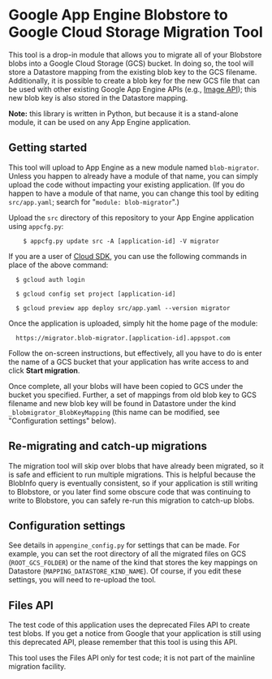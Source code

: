 # Google App Engine Blobstore to Google Cloud Storage Migration Tool

This tool is a drop-in module that allows you to migrate
all of your Blobstore blobs into a Google Cloud Storage (GCS) bucket.
In doing so, the tool will store a Datastore mapping from the existing
blob key to the GCS filename. Additionally, it is possible to create
a blob key for the new GCS file that can be used with other existing
Google App Engine APIs (e.g.,
[Image API](https://cloud.google.com/appengine/docs/python/images/imageclass#Image));
this new blob key is also stored in the Datastore mapping.

**Note:** this library is written in Python, but because it is a stand-alone
module, it can be used on any App Engine application.

## Getting started

This tool will upload to App Engine as a new module named `blob-migrator`.
Unless you happen to already have a module of that name, you can simply
upload the code without impacting your existing application. (If you do
happen to have a module of that name, you can change this tool by editing
`src/app.yaml`; search for "`module: blob-migrator`".)

Upload the `src` directory of this repository to your App Engine application
using `appcfg.py`:

```
    $ appcfg.py update src -A [application-id] -V migrator
```

If you are a user of [Cloud SDK](https://cloud.google.com/sdk/),
you can use the following commands in place of the above command:

```
  $ gcloud auth login

  $ gcloud config set project [application-id]

  $ gcloud preview app deploy src/app.yaml --version migrator
```

Once the application is uploaded, simply hit the home page of the module:

```
  https://migrator.blob-migrator.[application-id].appspot.com
```

Follow the on-screen instructions, but effectively, all you have to do
is enter the name of a GCS bucket that your application has write access
to and click **Start migration**.

Once complete, all your blobs will have been copied to GCS under the
bucket you specified. Further, a set of mappings from old blob key to
GCS filename and new blob key will be found in Datastore under
the kind `_blobmigrator_BlobKeyMapping` (this name can be modified, see
"Configuration settings" below).

## Re-migrating and catch-up migrations

The migration tool will skip over blobs that have already been migrated,
so it is safe and efficient to run multiple migrations. This is helpful
because the BlobInfo query is eventually consistent, so if your
application is still writing to Blobstore, or you later find some obscure
code that was continuing to write to Blobstore, you can safely re-run
this migration to catch-up blobs.

## Configuration settings

See details in `appengine_config.py` for settings that can be made.
For example, you can set the root directory of all the migrated files
on GCS (`ROOT_GCS_FOLDER`) or the name of the kind that stores the key
mappings on Datastore (`MAPPING_DATASTORE_KIND_NAME`).
Of course, if you edit these settings, you will need to re-upload the tool.

## Files API

The test code of this application uses the deprecated Files API to create
test blobs. If you get a notice from Google that your application is
still using this deprecated API, please remember that this tool is using
this API.

This tool uses the Files API only for test code; it is not part of the
mainline migration facility.
